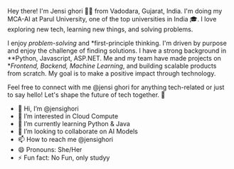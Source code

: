 
Hey there! I'm Jensi ghori 👨‍💻 from Vadodara, Gujarat, India. I'm doing my MCA-AI at Parul University, one of the top universities in India 🎓. I love exploring new tech, learning new things, and solving problems.

I enjoy *problem-solving* and *first-principle thinking. I'm driven by purpose and enjoy the challenge of finding solutions. I have a strong background in **Python, Javascript, ASP.NET. Me and my team have made projects on **Frontend, Backend, Machine Learning*, and building scalable products from scratch. My goal is to make a positive impact through technology.

Feel free to connect with me @jensi ghori for anything tech-related or just to say hello! Let's shape the future of tech together. 🌟

- 👋 Hi, I’m @jensighori
- 👀 I’m interested in Cloud Compute
- 🌱 I’m currently learning Python & Java
- 💞️ I’m looking to collaborate on AI Models
- 📫 How to reach me @jensighori 
- 😄 Pronouns: She/Her
- ⚡ Fun fact: No Fun, only studyy

<!---
jensighori/jensighori is a ✨ special ✨ repository because its `README.md` (this file) appears on your GitHub profile.
You can click the Preview link to take a look at your changes.
--->
